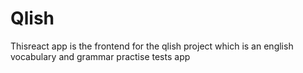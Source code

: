 # Qlish

Thisreact app is the frontend for the qlish project which is an english vocabulary and grammar practise tests app
